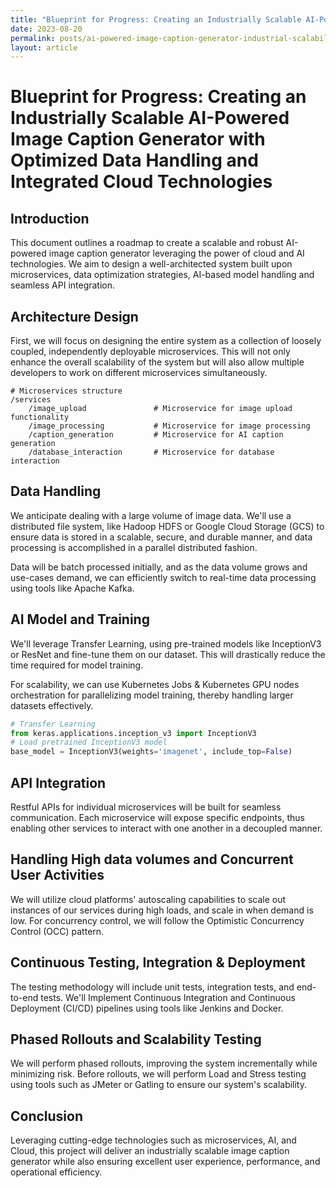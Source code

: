 ```yaml
---
title: "Blueprint for Progress: Creating an Industrially Scalable AI-Powered Image Caption Generator with Optimized Data Handling and Integrated Cloud Technologies"
date: 2023-08-20
permalink: posts/ai-powered-image-caption-generator-industrial-scalability-optimized-data-handling-cloud-technologies
layout: article
---
```


# Blueprint for Progress: Creating an Industrially Scalable AI-Powered Image Caption Generator with Optimized Data Handling and Integrated Cloud Technologies

## Introduction

This document outlines a roadmap to create a scalable and robust AI-powered image caption generator leveraging the power of cloud and AI technologies. We aim to design a well-architected system built upon microservices, data optimization strategies, AI-based model handling and seamless API integration.

## Architecture Design

First, we will focus on designing the entire system as a collection of loosely coupled, independently deployable microservices. This will not only enhance the overall scalability of the system but will also allow multiple developers to work on different microservices simultaneously.

```shell
# Microservices structure
/services
    /image_upload               # Microservice for image upload functionality
    /image_processing           # Microservice for image processing
    /caption_generation         # Microservice for AI caption generation
    /database_interaction       # Microservice for database interaction
```

## Data Handling

We anticipate dealing with a large volume of image data. We'll use a distributed file system, like Hadoop HDFS or Google Cloud Storage (GCS) to ensure data is stored in a scalable, secure, and durable manner, and data processing is accomplished in a parallel distributed fashion.

Data will be batch processed initially, and as the data volume grows and use-cases demand, we can efficiently switch to real-time data processing using tools like Apache Kafka.

## AI Model and Training

We'll leverage Transfer Learning, using pre-trained models like InceptionV3 or ResNet and fine-tune them on our dataset. This will drastically reduce the time required for model training.

For scalability, we can use Kubernetes Jobs & Kubernetes GPU nodes orchestration for parallelizing model training, thereby handling larger datasets effectively.

```python
# Transfer Learning
from keras.applications.inception_v3 import InceptionV3
# Load pretrained InceptionV3 model
base_model = InceptionV3(weights='imagenet', include_top=False)
```

## API Integration

Restful APIs for individual microservices will be built for seamless communication. Each microservice will expose specific endpoints, thus enabling other services to interact with one another in a decoupled manner.

## Handling High data volumes and Concurrent User Activities

We will utilize cloud platforms' autoscaling capabilities to scale out instances of our services during high loads, and scale in when demand is low. For concurrency control, we will follow the Optimistic Concurrency Control (OCC) pattern.

## Continuous Testing, Integration & Deployment

The testing methodology will include unit tests, integration tests, and end-to-end tests. We'll Implement Continuous Integration and Continuous Deployment (CI/CD) pipelines using tools like Jenkins and Docker.

## Phased Rollouts and Scalability Testing

We will perform phased rollouts, improving the system incrementally while minimizing risk. Before rollouts, we will perform Load and Stress testing using tools such as JMeter or Gatling to ensure our system's scalability.

## Conclusion

Leveraging cutting-edge technologies such as microservices, AI, and Cloud, this project will deliver an industrially scalable image caption generator while also ensuring excellent user experience, performance, and operational efficiency.
